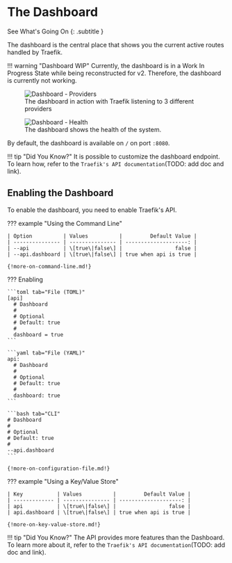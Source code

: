 # The Dashboard

See What's Going On
{: .subtitle }

The dashboard is the central place that shows you the current active routes handled by Traefik. 

!!! warning "Dashboard WIP"
    Currently, the dashboard is in a Work In Progress State while being reconstructed for v2. 
    Therefore, the dashboard is currently not working.

<figure>
    <img src="../../assets/img/dashboard-main.png" alt="Dashboard - Providers" />
    <figcaption>The dashboard in action with Traefik listening to 3 different providers</figcaption>
</figure>

<figure>
    <img src="../../assets/img/dashboard-health.png" alt="Dashboard - Health" />
    <figcaption>The dashboard shows the health of the system.</figcaption>
</figure>

By default, the dashboard is available on `/` on port `:8080`.

!!! tip "Did You Know?"
    It is possible to customize the dashboard endpoint. 
    To learn how, refer to the `Traefik's API documentation`(TODO: add doc and link).
    
## Enabling the Dashboard

To enable the dashboard, you need to enable Traefik's API.

??? example "Using the Command Line"

    | Option          | Values          |         Default Value |
    | --------------- | --------------- | --------------------: |
    | --api           | \[true\|false\] |                 false |
    | --api.dashboard | \[true\|false\] | true when api is true |
    
    {!more-on-command-line.md!}

??? Enabling
    
    ```toml tab="File (TOML)"
    [api]
      # Dashboard
      #
      # Optional
      # Default: true
      #
      dashboard = true
    ```
    
    ```yaml tab="File (YAML)"
    api:
      # Dashboard
      #
      # Optional
      # Default: true
      #
      dashboard: true
    ```
    
    ```bash tab="CLI"
    # Dashboard
    #
    # Optional
    # Default: true
    #
    --api.dashboard
    ```
    
    {!more-on-configuration-file.md!}

??? example "Using a Key/Value Store"

    | Key           | Values          |         Default Value |
    | ------------- | --------------- | --------------------: |
    | api           | \[true\|false\] |                 false |
    | api.dashboard | \[true\|false\] | true when api is true |
    
    {!more-on-key-value-store.md!}
    
!!! tip "Did You Know?"
    The API provides more features than the Dashboard. 
    To learn more about it, refer to the `Traefik's API documentation`(TODO: add doc and link).
